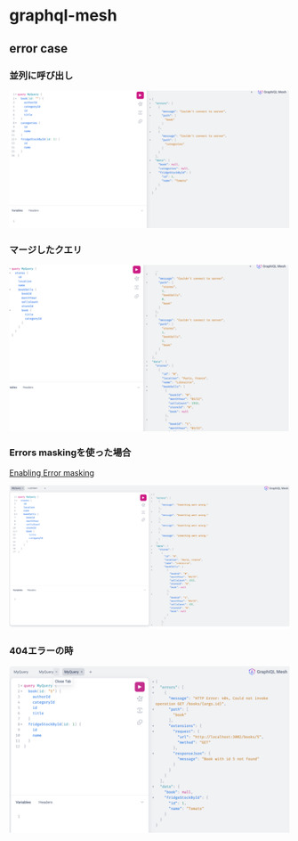 # graphql-mesh

## error case

### 並列に呼び出し

![](./img/connect_error_1.png)

### マージしたクエリ

![](./img/connect_error_2.png)

### Errors maskingを使った場合

[Enabling Error masking](https://the-guild.dev/graphql/mesh/docs/guides/error-masking#enabling-errors-masking)

![](./img/connect_error_3.png)

### 404エラーの時

![](./img/404_error_1.png)